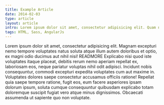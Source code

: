 ```yaml
---
title: Example Article
date: 2014-02-03
type: article
layout: article
intro: Lorem ipsum dolor sit amet, consectetur adipisicing elit. Quam nulla tempora, quidem doloribus voluptas placeat doloremque recusandae, molestiae eius ipsum!
tags: HTML, Sass, AngularJs
---
```


Lorem ipsum dolor sit amet, consectetur adipisicing elit. Magnam excepturi nemo tempore voluptates natus soluta atque illum autem doloribus et optio, ex magni odio ducimus aut nihil nisi! READMORE Explicabo nisi quod iste voluptates itaque placeat, debitis rerum nemo aperiam repellat ex, laboriosam eos, neque pariatur voluptas nihil odit adipisci. Incidunt nobis consequuntur, commodi excepturi expedita voluptates cum aut maxime in. Voluptates dolores saepe consectetur accusamus officiis ratione! Repellat quia saepe tempore ratione, fugit eos, eum facere asperiores ipsam dolorum ipsum, soluta cumque consequuntur quibusdam explicabo totam doloremque suscipit fugiat vero atque minus dignissimos. Obcaecati assumenda ut sapiente quo non voluptate.